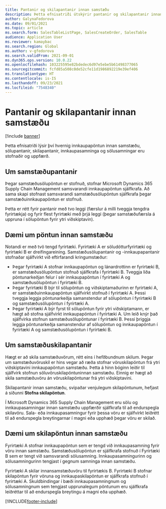 ```yaml
---
title: Pantanir og skilapantanir innan samstæðu
description: Þetta efnisatriði útskýrir pantanir og skilapantanir innan samstæðu
author: GalynaFedorova
ms.date: 09/01/2021
ms.topic: article
ms.search.form: SalesTableListPage, SalesCreateOrder, SalesTable
audience: Application User
ms.reviewer: kamaybac
ms.search.region: Global
ms.author: v-gfedorova
ms.search.validFrom: 2021-09-01
ms.dyn365.ops.version: 10.0.22
ms.openlocfilehash: 103225595e82bdedec6d97e5ebe5b61498377065
ms.sourcegitcommit: fcfd85a508c0de52cfe11d1986892219e39ef406
ms.translationtype: HT
ms.contentlocale: is-IS
ms.lasthandoff: 09/23/2021
ms.locfileid: "7548340"
---
```

# <a name="intercompany-orders-and-return-orders"></a>Pantanir og skilapantanir innan samstæðu

[!include [banner](../../includes/banner.md)]

Þetta efnisatriði lýsir því hvernig innkaupapöntun innan samstæðu, sölupantanir, skilapantanir, innkaupasamninga og sölusamningar eru stofnaðir og uppfærð.

## <a name="about-intercompany-orders"></a>Um samstæðupantanir

Þegar samstæðusölupöntun er stofnuð, stofnar Microsoft Dynamics 365 Supply Chain Management samsvarandi innkaupapöntun sjálfkrafa. Að sama skapi stofnast samsvarandi samstæðusölupöntun sjálfkrafa þegar samstæðuinnkaupapöntun er stofnuð.

Þetta er rétt fyrir pantanir með tvo leggi (færslur á milli tveggja tengdra fyrirtækja) og fyrir flest fyrirtæki með þrjá leggi (þegar samstæðufærsla á uppruna í sölupöntun fyrir ytri viðskiptavin).

## <a name="intercompany-order-example"></a>Dæmi um pöntun innan samstæðu

Notandi er með tvö tengd fyrirtæki. Fyrirtæki A er  söludótturfyrirtæki og fyrirtæki B er dreifingareining. Samstæðusölupantanir og -innkaupapantanir stofnaðar sjálfvirkt við eftirfarandi kringumstæður:

- Þegar fyrirtæki A stofnar innkaupapöntun og lánardrottinn er fyrirtæki B, er samstæðusölupöntun stofnuð sjálfkrafa í fyrirtæki B. Tveggja liða pöntunarkeðjan felur í sér innkaupapöntun í fyrirtæki A og samstæðusölupöntun í fyrirtæki B.
- Þegar fyrirtæki B býr til sölupöntun og viðskiptamaðurinn er fyrirtæki A, er samstæðuinnkaupapöntun sjálfvirkt stofnuð í fyrirtæki A. Þessi tveggja leggja pöntunarkeðja samanstendur af sölupöntun í fyrirtæki B og samstæðusölupöntun í fyrirtæki A.
- Þegar fyrirtæki A býr fyrst til sölupöntun fyrir ytri viðskiptamann, er hægt að stofna sjálfvirkt innkaupapöntun í fyrirtæki A. Um leið knýr það sjálfvirka stofnun samstæðusölupöntunar í fyrirtæki B. Þessi þriggja leggja pöntunarkeðja samanstendur af sölupöntun og innkaupapöntun í fyrirtæki A og samstæðusölupöntun í fyrirtæki B.

## <a name="about-intercompany-return-orders"></a>Um samstæðuskilapantanir

Hægt er að skila samstæðuvörum, rétt eins í hefðbundnum skilum. Þegar um samstæðuvöruskil er hins vegar að ræða stofnar vöruskilapöntun frá ytri viðskiptavini innkaupapöntun samstæðu. Þetta á hinn bóginn leiðir til sjálfvirk stofnun söluvöruskilapöntuninnan samstæðu. Einnig er hægt að skila samstæðuvöru án vöruskilapöntunar frá ytri viðskiptavini.

Skilapantanir innan samstæðu, svipaðar venjulegum skilapöntunum, hefjast á síðunni **Stofna skilapöntun**.

Í Microsoft Dynamics 365 Supply Chain Management eru sölu og innkaupasamningar innan samstæðu uppfærðir sjálfkrafa til að endurspegla skilavöru. Sala- eða innkaupasamningur fyrir þessa vöru er sjálfvirkt leiðrétt til að endurspegla breytingarnar í magni eða upphæð þegar vöru er skilað.

## <a name="intercompany-return-order-example"></a>Dæmi um skilapöntun innan samstæðu

Fyrirtæki A stofnar innkaupapöntun sem er tengd við innkaupasamning fyrir vöru innan samstæðu. Samstæðusölupöntun er sjálfkrafa stofnuð í Fyrirtæki B sem er tengt við samsvarandi sölusamning. Innkaupasamningurinn og sölusamningurinn tengjast í gegnum samninga innan samstæðu.

Fyrirtæki A skilar innansamstæðuvöru til fyrirtækis B. Fyrirtæki B stofnar skilapöntun fyrir vöruna og innkaupaskilapöntun er sjálfkrafa stofnuð í fyrirtæki A. Skuldbindingar í bæði innkaupasamningnum og sölusamningnum sem tengjast upprunalegum pöntunum eru sjálfkrafa leiðréttar til að endurspegla breytingu á magni eða upphæð.

[!INCLUDE[footer-include](../../includes/footer-banner.md)]
